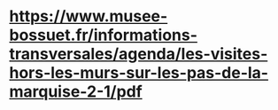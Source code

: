 # https://www.musee-bossuet.fr/informations-transversales/agenda/les-visites-hors-les-murs-sur-les-pas-de-la-marquise-2-1/pdf


